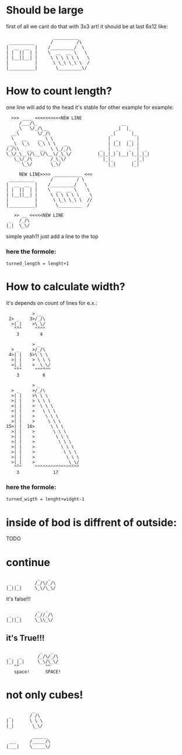 # Should be large
first of all we cant do that with 3x3 art! it should be at last 6x12
like:
```
                  __________ 
 __________      /         /\  
|  __  __  |    /_________/  \ 
| |  ||  | |    \  __  __ \   \
| |__||__| |     \ \ \ \ \ \   \
|          |      \ \_\ \_\ \  / 
|__________|       \_________\/  
```

# How to count length?
one line will add to the head it's stable for other example for example:
```Invader
  >>> ____ <<<<<<<<<<NEW LINE
     /___/\_                                __
    _\   \/_/\__                          _|  |_
  __\       \/_/\                       _|      |_
  \   __    __ \ \                     |  _    _  |
 __\  \_\   \_\ \ \   __               | |_|  |_| |
/_/\\   __   __  \ \_/_/\           _  |  _    _  |  _
\_\/_\__\/\__\/\__\/_\_\/          |_|_|_| |__| |_|_|_|
   \_\/_/\       /_\_\/              |_|_        _|_|
      \_\/       \_\/                  |_|      |_|
```
```
     NEW LINE>>>> ___________ <<<
 __________      /         / \  
|  __  __  |    /_________/   \ 
| |  ||  | |    \  __  __ \    \
| |__||__| |     \ \ \ \ \ \    \
|          |      \ \_\ \_\ \  // 
|__________|       \_________  /  
```
```
   >> __ <<<<<NEW LINE
 _   /_/\
|_|  \_\/
```
simple yeah?! just add a line to the top

### here the formole:
`turned_length = lenght+1`

# How to calculate width?
it's depends on count of lines for e.x.:
```
          > __
 2> _    3>/_/\
  >|_|    >\_\/
   ^^^     ^^^^
    3        4
```

```
          > _
  > _     >/_/\
 4>| |   5>\ \ \
  >| |    > \ \ \
  >|_|    >  \_\/
   ^^^     ^^^^^^
    3         6
```
```
          > _
  > _     >/_/\
  >| |    >\ \ \
  >| |    > \ \ \
  >| |    >  \ \ \
  >| |    >   \ \ \
  >| |    >    \ \ \
  >| |    >     \ \ \
15>| |  16>      \ \ \
  >| |    >       \ \ \
  >| |    >        \ \ \
  >| |    >         \ \ \
  >| |    >          \ \ \
  >| |    >           \ \ \
  >| |    >            \ \ \
  >|_|    >             \_\/
   ^^^     ^^^^^^^^^^^^^^^^^
    3             17
```

### here the formole:
`turned_wigth = lenght+widght-1`



# inside of bod is diffrent of outside:
TODO

# continue
```
            _   _
 _  _      /_/\/_/\
|_||_|     \_\/\_\/
```
it's false!!!
```
            _  _
 _  _      /_//_/\
|_||_|     \_\\_\/
```
it's True!!!
-------------
```
             _   _
 _   _      /_/\/_/\
|_| |_|     \_\/\_\/
   ^^          ^^
   space!      SPACE!
```

# not only cubes!
```square
          _
 _       / /\
| |      \ \ \
|_|       \_\/
```
```square
          ______
 ___     /_____/\
|___|    \_____\/
```


